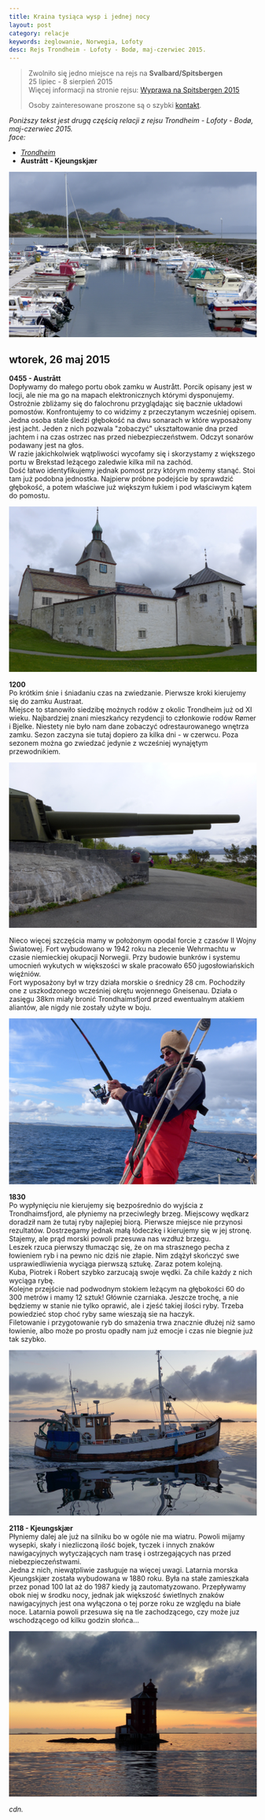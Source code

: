 ```yaml
---
title: Kraina tysiąca wysp i jednej nocy
layout: post
category: relacje
keywords: żeglowanie, Norwegia, Lofoty
desc: Rejs Trondheim - Lofoty - Bodø, maj-czerwiec 2015.
---
```


>  
> Zwolniło się jedno miejsce na rejs na **Svalbard/Spitsbergen**  
> 25 lipiec - 8 sierpień 2015   
> Więcej informacji na stronie rejsu: [Wyprawa na Spitsbergen 2015](/wyprawa-polonijna-na-spitsbergen-2015)  
>   
> Osoby zainteresowane proszone są o szybki [kontakt](/rejsy/rezerwacja.html).  
>  

*Poniższy tekst jest drugą częścią relacji z rejsu Trondheim - Lofoty - Bodø, maj-czerwiec 2015.*  
*face:*

* *[Trondheim](/kraina-1000-wysp-i-1-nocy/)*
* **Austrått - Kjeungskjær**

![przystań w Austrått](/img/2015/norwegia/austratt-przystan.jpg)

## wtorek, 26 maj 2015
**0455 - Austrått**  
Dopływamy do małego portu obok zamku w Austrått. Porcik opisany jest w locji, ale nie ma go na mapach elektronicznych którymi dysponujemy. Ostrożnie zbliżamy się
do falochronu przyglądając się bacznie układowi pomostów. Konfrontujemy to co widzimy z przeczytanym wcześniej opisem.   
Jedna osoba stale śledzi głębokość na dwu sonarach w które wyposażony jest jacht. Jeden z nich pozwala "zobaczyć" ukształtowanie dna przed jachtem i na czas ostrzec nas 
przed niebezpieczeństwem. Odczyt sonarów podawany jest na głos.  
W razie jakichkolwiek wątpliwości wycofamy się i skorzystamy z większego portu w Brekstad leżącego zaledwie kilka mil na zachód.  
Dość łatwo identyfikujemy jednak pomost przy którym możemy stanąć. Stoi tam już podobna jednostka. Najpierw próbne podejście by sprawdzić głębokość, 
a potem właściwe już większym łukiem i pod właściwym kątem do pomostu.

![zamek Austrått](/img/2015/norwegia/austratt-zamek.jpg)

**1200**  
Po krótkim śnie i śniadaniu czas na zwiedzanie. Pierwsze kroki kierujemy się do zamku Austraat.  
Miejsce to stanowiło siedzibę możnych rodów z okolic Trondheim już od XI wieku. Najbardziej znani mieszkańcy rezydencji to członkowie rodów Rømer i Bjelke.
Niestety nie było nam dane zobaczyć odrestaurowanego wnętrza zamku. Sezon zaczyna sie tutaj dopiero za kilka dni - w czerwcu. Poza  sezonem można go zwiedzać
jedynie z wcześniej wynajętym przewodnikiem.  

![Austrått fort](/img/2015/norwegia/austratt-fort.jpg)

Nieco więcej szczęścia mamy w położonym opodal forcie z czasów II Wojny Światowej. Fort wybudowano w 1942 roku na zlecenie Wehrmachtu w czasie niemieckiej okupacji Norwegii.
Przy budowie bunkrów i systemu umocnień wykutych w większości w skale pracowało 650 jugosłowiańskich więźniów.  
Fort wyposażony był w trzy działa morskie o średnicy 28 cm. Pochodziły one z uszkodzonego wcześniej okrętu wojennego Gneisenau. Działa o zasięgu 38km 
miały bronić Trondhaimsfjord przed ewentualnym atakiem aliantów, ale nigdy nie zostały użyte w boju.

![Leszek łowi ryby](/img/2015/norwegia/leszek-lowi.jpg)

**1830**  
Po wypłynięciu nie kierujemy się bezpośrednio do wyjścia z Trondhaimsfjord, ale płyniemy na przeciwległy brzeg. Miejscowy wędkarz doradził nam że tutaj ryby najlepiej biorą. 
Pierwsze miejsce nie przynosi rezultatów. Dostrzegamy jednak małą łódeczkę i kierujemy się w jej stronę. Stajemy, ale prąd morski powoli przesuwa nas wzdłuż brzegu.  
Leszek rzuca pierwszy tłumacząc się, że on ma strasznego pecha z łowieniem ryb i na pewno nic dziś nie złapie. Nim zdążył skończyć swe usprawiedliwienia wyciąga pierwszą sztukę. 
Zaraz potem kolejną.  
Kuba, Piotrek i Robert szybko zarzucają swoje wędki. Za chile każdy z nich wyciąga rybę.  
Kolejne przejście nad podwodnym stokiem leżącym na głębokości 60 do 300 metrów i mamy 12 sztuk! Głównie czarniaka. Jeszcze trochę, a nie będziemy w stanie nie tylko oprawić, 
ale i zjeść takiej ilości ryby. Trzeba powiedzieć stop choć ryby same wieszają sie na haczyk.    
Filetowanie i przygotowanie ryb do smażenia trwa znacznie dłużej niż samo łowienie, albo może po prostu opadły nam już emocje i czas nie biegnie już tak szybko.   

![rybak](/img/2015/norwegia/statek-norwegia.jpg)

**2118 - Kjeungskjær**  
Płyniemy dalej ale już na silniku bo w ogóle nie ma wiatru. Powoli mijamy wysepki, skały i niezliczoną ilość bojek, tyczek i innych znaków nawigacyjnych 
wytyczających nam trasę i ostrzegających nas przed niebezpieczeństwami.  
Jedna z nich, niewątpliwie zasługuje na więcej uwagi. Latarnia morska Kjeungskjær została wybudowana w 1880 roku. Była na stałe zamieszkała przez ponad 100 lat 
aż do 1987 kiedy ją zautomatyzowano.
Przepływamy obok niej w środku nocy, jednak jak większość świetlnych znaków nawigacyjnych jest ona wyłączona o tej porze roku ze względu na białe noce. Latarnia
powoli przesuwa się na tle zachodzącego, czy może juz wschodzącego od kilku godzin słońca...

![Kjeungskjær](/img/2015/norwegia/kjeungskjaer.jpg)

*cdn.*
